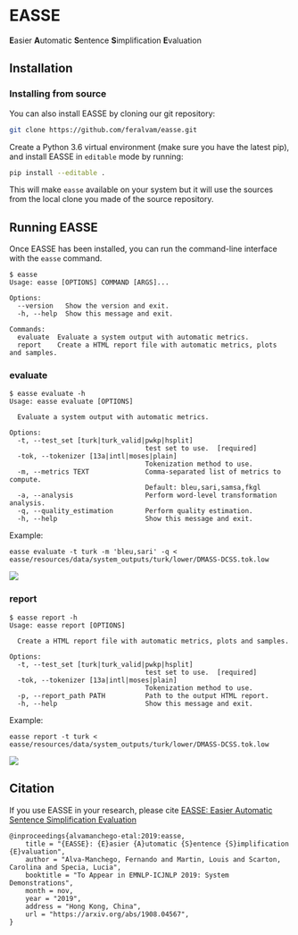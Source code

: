 # EASSE
**E**asier **A**utomatic **S**entence **S**implification **E**valuation

## Installation
<!--
### Installing via pip

   ```bash
   pip install easse
   ```
-->
### Installing from source

You can also install EASSE by cloning our git repository:

```bash
git clone https://github.com/feralvam/easse.git
```

Create a Python 3.6 virtual environment (make sure you have the latest pip), and install EASSE in `editable` mode by running:

```bash
pip install --editable .
```

This will make `easse` available on your system but it will use the sources from the local clone
you made of the source repository.

## Running EASSE

Once EASSE has been installed, you can run the command-line interface with the `easse` command.

```
$ easse
Usage: easse [OPTIONS] COMMAND [ARGS]...

Options:
  --version   Show the version and exit.
  -h, --help  Show this message and exit.

Commands:
  evaluate  Evaluate a system output with automatic metrics.
  report    Create a HTML report file with automatic metrics, plots and samples.
```

### evaluate
```
$ easse evaluate -h
Usage: easse evaluate [OPTIONS]

  Evaluate a system output with automatic metrics.

Options:
  -t, --test_set [turk|turk_valid|pwkp|hsplit]
                                  test set to use.  [required]
  -tok, --tokenizer [13a|intl|moses|plain]
                                  Tokenization method to use.
  -m, --metrics TEXT              Comma-separated list of metrics to compute.
                                  Default: bleu,sari,samsa,fkgl
  -a, --analysis                  Perform word-level transformation analysis.
  -q, --quality_estimation        Perform quality estimation.
  -h, --help                      Show this message and exit.
```
Example:
```
easse evaluate -t turk -m 'bleu,sari' -q < easse/resources/data/system_outputs/turk/lower/DMASS-DCSS.tok.low
```

<img src="https://github.com/feralvam/easse/blob/master/demo/evaluate.gif">

### report
```
$ easse report -h
Usage: easse report [OPTIONS]

  Create a HTML report file with automatic metrics, plots and samples.

Options:
  -t, --test_set [turk|turk_valid|pwkp|hsplit]
                                  test set to use.  [required]
  -tok, --tokenizer [13a|intl|moses|plain]
                                  Tokenization method to use.
  -p, --report_path PATH          Path to the output HTML report.
  -h, --help                      Show this message and exit.
```
Example:
```
easse report -t turk < easse/resources/data/system_outputs/turk/lower/DMASS-DCSS.tok.low
```
<img src="https://github.com/feralvam/easse/blob/master/demo/report.gif">

## Citation
If you use EASSE in your research, please cite [EASSE: Easier Automatic Sentence Simplification Evaluation](https://arxiv.org/abs/1908.04567)

```
@inproceedings{alvamanchego-etal:2019:easse,
    title = "{EASSE}: {E}asier {A}utomatic {S}entence {S}implification {E}valuation",
    author = "Alva-Manchego, Fernando and Martin, Louis and Scarton, Carolina and Specia, Lucia",
    booktitle = "To Appear in EMNLP-ICJNLP 2019: System Demonstrations",
    month = nov,
    year = "2019",
    address = "Hong Kong, China",
    url = "https://arxiv.org/abs/1908.04567",
}
```
